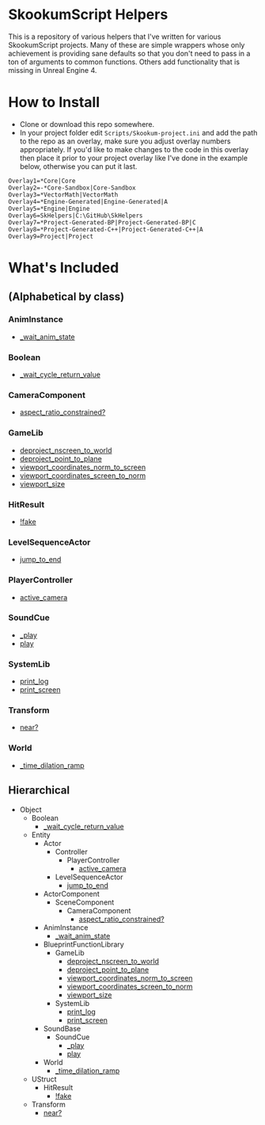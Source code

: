 # SkookumScript Helpers
This is a repository of various helpers that I've written for various SkookumScript projects. Many of these are simple wrappers whose only achievement is providing sane defaults so that you don't need to pass in a ton of arguments to common functions. Others add functionality that is missing in Unreal Engine 4.

# How to Install
* Clone or download this repo somewhere.
* In your project folder edit `Scripts/Skookum-project.ini` and add the path to the repo as an overlay, make sure you adjust overlay numbers appropriately. If you'd like to make changes to the code in this overlay then place it prior to your project overlay like I've done in the example below, otherwise you can put it last.

```
Overlay1=*Core|Core
Overlay2=-*Core-Sandbox|Core-Sandbox
Overlay3=*VectorMath|VectorMath
Overlay4=*Engine-Generated|Engine-Generated|A
Overlay5=*Engine|Engine
Overlay6=SkHelpers|C:\GitHub\SkHelpers
Overlay7=*Project-Generated-BP|Project-Generated-BP|C
Overlay8=*Project-Generated-C++|Project-Generated-C++|A
Overlay9=Project|Project
```

# What's Included 
## (Alphabetical by class)
        
### AnimInstance

* [\_wait\_anim\_state](https://github.com/error454/SkHelpers/blob/master/Object/Entity/AnimInstance/_wait_anim_state().sk)

### Boolean

* [\_wait\_cycle\_return\_value](https://github.com/error454/SkHelpers/blob/master/Object/Boolean/_wait_cycle_return_value().sk)

### CameraComponent
* [aspect\_ratio\_constrained?](https://github.com/error454/SkHelpers/blob/master/Object/Entity/ActorComponent/SceneComponent/CameraComponent/aspect_ratio_constrained-Q().sk)

### GameLib
* [deproject\_nscreen\_to\_world](https://github.com/error454/SkHelpers/blob/master/Object/Entity/BlueprintFunctionLibrary/GameLib/deproject_nscreen_to_world()C().sk)
* [deproject\_point\_to\_plane](https://github.com/error454/SkHelpers/blob/master/Object/Entity/BlueprintFunctionLibrary/GameLib/deproject_point_to_plane()C.sk)
* [viewport\_coordinates\_norm\_to\_screen](https://github.com/error454/SkHelpers/blob/master/Object/Entity/BlueprintFunctionLibrary/GameLib/viewport_coordinates_norm_to_screen()C.sk)
* [viewport\_coordinates\_screen\_to\_norm](https://github.com/error454/SkHelpers/blob/master/Object/Entity/BlueprintFunctionLibrary/GameLib/viewport_coordinates_screen_to_norm()C.sk)
* [viewport\_size](https://github.com/error454/SkHelpers/blob/master/Object/Entity/BlueprintFunctionLibrary/GameLib/viewport_size()C.sk)

### HitResult

* [!fake](https://github.com/error454/SkHelpers/blob/master/Object/UStruct/HitResult/!fake().sk)

### LevelSequenceActor

* [jump\_to\_end](https://github.com/error454/SkHelpers/blob/master/Object/Entity/Actor/LevelSequenceActor/jump_to_end().sk)

### PlayerController

* [active\_camera](https://github.com/error454/SkHelpers/blob/master/Object/Entity/Actor/Controller/PlayerController/active_camera().sk)

### SoundCue

* [\_play](https://github.com/error454/SkHelpers/blob/master/Object/Entity/SoundBase/SoundCue/_play().sk)
* [play](https://github.com/error454/SkHelpers/blob/master/Object/Entity/SoundBase/SoundCue/play().sk)

### SystemLib

* [print\_log](https://github.com/error454/SkHelpers/blob/master/Object/Entity/BlueprintFunctionLibrary/SystemLib/print_log()C.sk)
* [print\_screen](https://github.com/error454/SkHelpers/blob/master/Object/Entity/BlueprintFunctionLibrary/SystemLib/print_screen()C.sk)

### Transform

* [near?](https://github.com/error454/SkHelpers/blob/master/Object/Transform/near-Q().sk)

### World

* [\_time\_dilation\_ramp](https://github.com/error454/SkHelpers/blob/master/Object/Entity/World/_time_dilation_ramp().sk)

## Hierarchical

* Object
    * Boolean
        * [\_wait\_cycle\_return\_value](https://github.com/error454/SkHelpers/blob/master/Object/Boolean/_wait_cycle_return_value().sk)
    * Entity
        * Actor
            * Controller
                * PlayerController
                    * [active\_camera](https://github.com/error454/SkHelpers/blob/master/Object/Entity/Actor/Controller/PlayerController/active_camera().sk)
            * LevelSequenceActor
                * [jump\_to\_end](https://github.com/error454/SkHelpers/blob/master/Object/Entity/Actor/LevelSequenceActor/jump_to_end().sk)
        * ActorComponent
            * SceneComponent
                * CameraComponent
                    * [aspect\_ratio\_constrained?](https://github.com/error454/SkHelpers/blob/master/Object/Entity/ActorComponent/SceneComponent/CameraComponent/aspect_ratio_constrained-Q().sk)
        * AnimInstance
            * [\_wait\_anim\_state](https://github.com/error454/SkHelpers/blob/master/Object/Entity/AnimInstance/_wait_anim_state().sk)
        * BlueprintFunctionLibrary
            * GameLib
                * [deproject\_nscreen\_to\_world](https://github.com/error454/SkHelpers/blob/master/Object/Entity/BlueprintFunctionLibrary/GameLib/deproject_nscreen_to_world()C().sk)
                * [deproject\_point\_to\_plane](https://github.com/error454/SkHelpers/blob/master/Object/Entity/BlueprintFunctionLibrary/GameLib/deproject_point_to_plane()C.sk)
                * [viewport\_coordinates\_norm\_to\_screen](https://github.com/error454/SkHelpers/blob/master/Object/Entity/BlueprintFunctionLibrary/GameLib/viewport_coordinates_norm_to_screen()C.sk)
                * [viewport\_coordinates\_screen\_to\_norm](https://github.com/error454/SkHelpers/blob/master/Object/Entity/BlueprintFunctionLibrary/GameLib/viewport_coordinates_screen_to_norm()C.sk)
                * [viewport\_size](https://github.com/error454/SkHelpers/blob/master/Object/Entity/BlueprintFunctionLibrary/GameLib/viewport_size()C.sk)
            * SystemLib
                * [print\_log](https://github.com/error454/SkHelpers/blob/master/Object/Entity/BlueprintFunctionLibrary/SystemLib/print_log()C.sk)
                * [print\_screen](https://github.com/error454/SkHelpers/blob/master/Object/Entity/BlueprintFunctionLibrary/SystemLib/print_screen()C.sk)
        * SoundBase
            * SoundCue
                * [\_play](https://github.com/error454/SkHelpers/blob/master/Object/Entity/SoundBase/SoundCue/_play().sk)
                * [play](https://github.com/error454/SkHelpers/blob/master/Object/Entity/SoundBase/SoundCue/play().sk)
        * World
            * [\_time\_dilation\_ramp](https://github.com/error454/SkHelpers/blob/master/Object/Entity/World/_time_dilation_ramp().sk)
    * UStruct
        * HitResult
            * [!fake](https://github.com/error454/SkHelpers/blob/master/Object/UStruct/HitResult/!fake().sk)
    * Transform
        * [near?](https://github.com/error454/SkHelpers/blob/master/Object/Transform/near-Q().sk)

